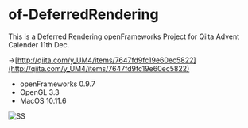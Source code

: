 # of-DeferredRendering

This is a Deferred Rendering openFrameworks Project for Qiita Advent Calender 11th Dec.

→[http://qiita.com/y_UM4/items/7647fd9fc19e60ec5822](http://qiita.com/y_UM4/items/7647fd9fc19e60ec5822)

* openFrameworks 0.9.7
* OpenGL 3.3
* MacOS 10.11.6

![SS](https://github.com/yumataesu/resourses/blob/master/df2.png)
